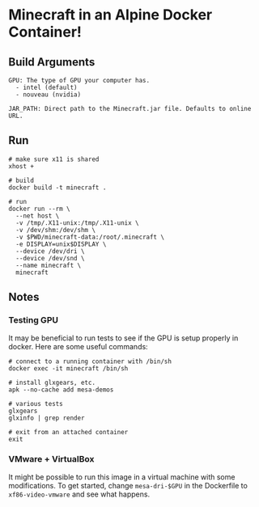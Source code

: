 # Minecraft in an Alpine Docker Container!

## Build Arguments
```
GPU: The type of GPU your computer has.
  - intel (default)
  - nouveau (nvidia)

JAR_PATH: Direct path to the Minecraft.jar file. Defaults to online URL.
```

## Run
```
# make sure x11 is shared
xhost +

# build
docker build -t minecraft .

# run
docker run --rm \
  --net host \
  -v /tmp/.X11-unix:/tmp/.X11-unix \
  -v /dev/shm:/dev/shm \
  -v $PWD/minecraft-data:/root/.minecraft \
  -e DISPLAY=unix$DISPLAY \
  --device /dev/dri \
  --device /dev/snd \
  --name minecraft \
  minecraft
```

## Notes
### Testing GPU
It may be beneficial to run tests to see if the GPU is setup properly in docker. Here are some useful commands:
```
# connect to a running container with /bin/sh
docker exec -it minecraft /bin/sh

# install glxgears, etc.
apk --no-cache add mesa-demos

# various tests
glxgears
glxinfo | grep render

# exit from an attached container
exit
```

### VMware + VirtualBox
It might be possible to run this image in a virtual machine with some modifications. To get started, change `mesa-dri-$GPU` in the Dockerfile to `xf86-video-vmware` and see what happens.
